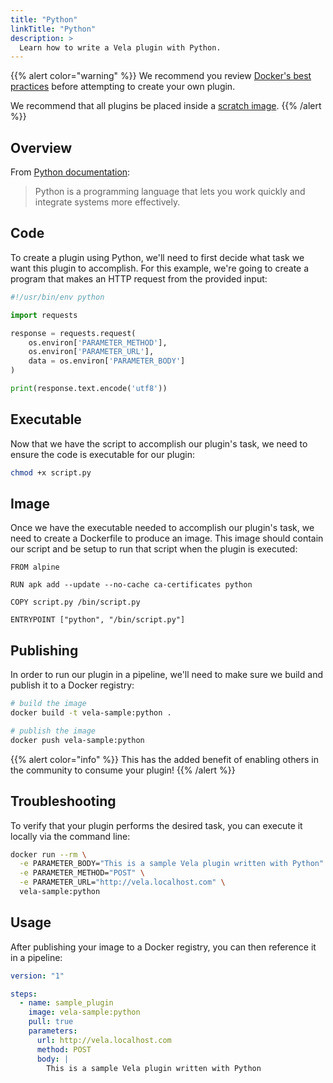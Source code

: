 ```yaml
---
title: "Python"
linkTitle: "Python"
description: >
  Learn how to write a Vela plugin with Python.
---
```


{{% alert color="warning" %}}
We recommend you review [Docker's best practices](https://docs.docker.com/develop/develop-images/dockerfile_best-practices/) before attempting to create your own plugin.

We recommend that all plugins be placed inside a [scratch image](https://hub.docker.com/_/scratch).
{{% /alert %}}

## Overview

From [Python documentation](https://www.python.org/):

> Python is a programming language that lets you work quickly and integrate systems more effectively.

## Code

To create a plugin using Python, we'll need to first decide what task we want this plugin to accomplish. For this example, we're going to create a program that makes an HTTP request from the provided input:

```python
#!/usr/bin/env python

import requests

response = requests.request(
    os.environ['PARAMETER_METHOD'],
    os.environ['PARAMETER_URL'],
    data = os.environ['PARAMETER_BODY']
)

print(response.text.encode('utf8'))
```

## Executable

Now that we have the script to accomplish our plugin's task, we need to ensure the code is executable for our plugin:

```sh
chmod +x script.py
```

## Image

Once we have the executable needed to accomplish our plugin's task, we need to create a Dockerfile to produce an image. This image should contain our script and be setup to run that script when the plugin is executed:

```docker
FROM alpine

RUN apk add --update --no-cache ca-certificates python

COPY script.py /bin/script.py

ENTRYPOINT ["python", "/bin/script.py"]
```

## Publishing

In order to run our plugin in a pipeline, we'll need to make sure we build and publish it to a Docker registry:

```sh
# build the image
docker build -t vela-sample:python .

# publish the image
docker push vela-sample:python
```

{{% alert color="info" %}}
This has the added benefit of enabling others in the community to consume your plugin!
{{% /alert %}}

## Troubleshooting

To verify that your plugin performs the desired task, you can execute it locally via the command line:

```sh
docker run --rm \
  -e PARAMETER_BODY="This is a sample Vela plugin written with Python" \
  -e PARAMETER_METHOD="POST" \
  -e PARAMETER_URL="http://vela.localhost.com" \
  vela-sample:python
```

## Usage

After publishing your image to a Docker registry, you can then reference it in a pipeline:

```yaml
version: "1"

steps:
  - name: sample_plugin
    image: vela-sample:python
    pull: true
    parameters:
      url: http://vela.localhost.com
      method: POST
      body: |
        This is a sample Vela plugin written with Python
```
